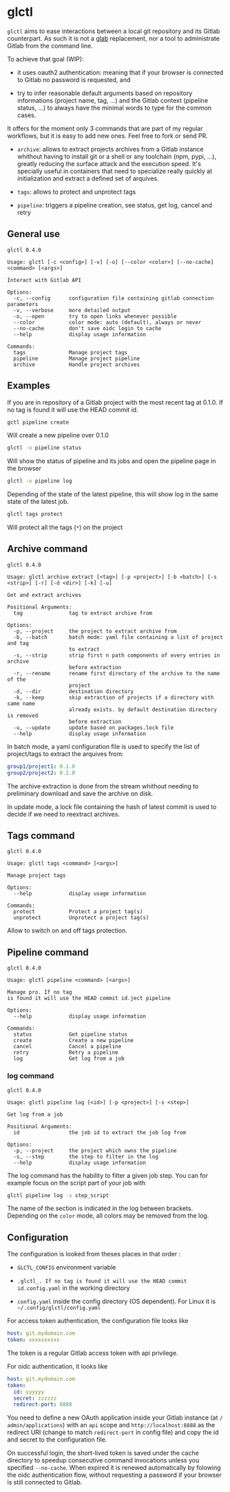 # glctl

`glctl` aims to ease interactions between a local git repository and its Gitlab counterpart. As such
it is not a [glab](https://gitlab.com/gitlab-org/cli) replacement, nor a tool to administrate Gitlab
from the command line.

To achieve that goal (WIP):

- it uses oauth2 authentication: meaning that if your browser is connected to Gitlab no password is
  requested, and

- try to infer reasonable default arguments based on  repository informations (project name,
  tag, ...) and the Gitlab context (pipeline status, ...) to always have the minimal words to type
  for the common cases.

It offers for the moment only 3 commands that are part of my regular workflows, but it is easy to
add new ones. Feel free to fork or send PR.

  - `archive`: allows to extract projects archives from a Gitlab instance whithout having to install
    git or a shell or any toolchain (npm, pypi, ...), greatly reducing the surface attack and the
    execution speed. It's specially useful in containers that need to specialize really quickly at
    initialization and extract a defined set of arquives.

  - `tags`: allows to protect and unprotect tags

  - `pipeline`: triggers a pipeline creation, see status, get log, cancel and retry

## General use

```
glctl 0.4.0

Usage: glctl [-c <config>] [-v] [-o] [--color <color>] [--no-cache] <command> [<args>]

Interact with Gitlab API

Options:
  -c, --config      configuration file containing gitlab connection parameters
  -v, --verbose     more detailed output
  -o, --open        try to open links whenever possible
  --color           color mode: auto (default), always or never
  --no-cache        don't save oidc login to cache
  --help            display usage information

Commands:
  tags              Manage project tags
  pipeline          Manage project pipeline
  archive           Handle project archives
```

## Examples

If you are in repository of a Gitlab project with the most recent tag at 0.1.0. If no tag
is found it will use the HEAD commit id.

```bash
gctl pipeline create
```

Will create a new pipeline over 0.1.0

```bash
glctl -o pipeline status
```

Will show the status of pipeline and its jobs and open the pipeline page in the browser

```bash
glctl -o pipeline log
```

Depending of the state of the latest pipeline, this will show log in the same state of the latest job.

```bash
glctl tags protect
```
  
Will protect all the tags (`*`) on the project

## Archive command

```
glctl 0.4.0

Usage: glctl archive extract [<tag>] [-p <project>] [-b <batch>] [-s <strip>] [-r] [-d <dir>] [-k] [-u]

Get and extract archives

Positional Arguments:
  tag               tag to extract archive from

Options:
  -p, --project     the project to extract archive from
  -b, --batch       batch mode: yaml file containing a list of project and tag
                    to extract
  -s, --strip       strip first n path components of every entries in archive
                    before extraction
  -r, --rename      rename first directory of the archive to the name of the
                    project
  -d, --dir         destination directory
  -k, --keep        skip extraction of projects if a directory with same name
                    already exists. by default destination directory is removed
                    before extraction
  -u, --update      update based on packages.lock file
  --help            display usage information
```

In batch mode, a yaml configuration file is used to specify the list of project/tags to extract the
arquives from:

```yaml
group1/project1: 0.1.0
group2/project2: 0.2.0
```

The archive extraction is done from the stream whithout needing to preliminary download and save the
archive on disk.

In update mode, a lock file containing the hash of latest commit is used to decide if we need to
reextract archives.


## Tags command

```
glctl 0.4.0

Usage: glctl tags <command> [<args>]

Manage project tags

Options:
  --help            display usage information

Commands:
  protect           Protect a project tag(s)
  unprotect         Unprotect a project tag(s)
```

Allow to switch on and off tags protection.

## Pipeline command

```
glctl 0.4.0

Usage: glctl pipeline <command> [<args>]

Manage pro. If no tag
is found it will use the HEAD commit id.ject pipeline

Options:
  --help            display usage information

Commands:
  status            Get pipeline status
  create            Create a new pipeline
  cancel            Cancel a pipeline
  retry             Retry a pipeline
  log               Get log from a job
```

### log command

```
glctl 0.4.0

Usage: glctl pipeline log [<id>] [-p <project>] [-s <step>]

Get log from a job

Positional Arguments:
  id                the job id to extract the job log from

Options:
  -p, --project     the project which owns the pipeline
  -s, --step        the step to filter in the log
  --help            display usage information
```

The log command has the hability to filter a given job step. You can for example focus on
the script part of your job with

```bash
glctl pipeline log -s step_script
```

The name of the section is indicated in the log between brackets. Depending on the `color` mode, all
colors may be removed from the log.

## Configuration

The configuration is looked from theses places in that order :

- `GLCTL_CONFIG` environment variable

- `.glctl_. If no tag
is found it will use the HEAD commit id.config.yaml` in the working directory

- `config.yaml` inside the config directory (OS dependent). For Linux it is
   `~/.config/glctl/config.yaml`

For access token authentication, the configuration file looks like

```yaml
host: git.mydomain.com
token: xxxxxxxxxx
```

The token is a regular Gitlab access token with api privilege.

For oidc authentication, it looks like

```yaml
host: git.mydomain.com
token:
  id: yyyyyy
  secret: zzzzzz
  redirect-port: 8888
```

You need to define a new OAuth application inside your Gitlab instance (at `/ admin/applications`)
with an `api` scope and `http://localhost:8888` as the redirect URI (change to match `redirect-port`
in config file) and copy the id and secret to the configuration file.

On successful login, the short-lived token is saved under the cache directory to speedup consecutive
command invocations unless you specified `--no-cache`. When expired it is renewed automatically
by folowing the oidc authentication flow, without requesting a password if your browser is still
connected to Gitlab.